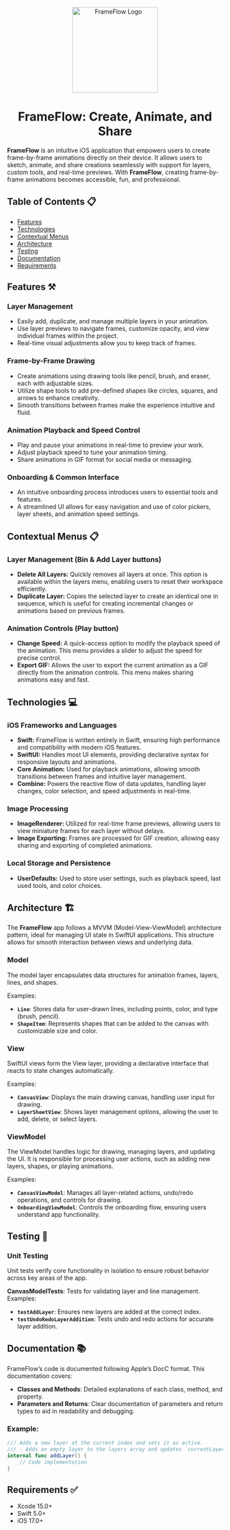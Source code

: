 <div align="center">
  <img src="https://github.com/user-attachments/assets/0b5b7dcd-21e6-4b70-b9cf-9dda7830fed1" alt="FrameFlow Logo" width="200" height="200">
  <h1>FrameFlow: Create, Animate, and Share</h1>
</div>

**FrameFlow** is an intuitive iOS application that empowers users to create frame-by-frame animations directly on their device. It allows users to sketch, animate, and share creations seamlessly with support for layers, custom tools, and real-time previews. With **FrameFlow**, creating frame-by-frame animations becomes accessible, fun, and professional.

## Table of Contents 📋

- [Features](#features)
- [Technologies](#technologies)
- [Contextual Menus](#menus)
- [Architecture](#architecture)
- [Testing](#testing)
- [Documentation](#documentation)
- [Requirements](#requirements)

<h2 id="features">Features ⚒️</h2>

### Layer Management
- Easily add, duplicate, and manage multiple layers in your animation.
- Use layer previews to navigate frames, customize opacity, and view individual frames within the project.
- Real-time visual adjustments allow you to keep track of frames.

### Frame-by-Frame Drawing
- Create animations using drawing tools like pencil, brush, and eraser, each with adjustable sizes.
- Utilize shape tools to add pre-defined shapes like circles, squares, and arrows to enhance creativity.
- Smooth transitions between frames make the experience intuitive and fluid.

### Animation Playback and Speed Control
- Play and pause your animations in real-time to preview your work.
- Adjust playback speed to tune your animation timing.
- Share animations in GIF format for social media or messaging.

### Onboarding & Common Interface
- An intuitive onboarding process introduces users to essential tools and features.
- A streamlined UI allows for easy navigation and use of color pickers, layer sheets, and animation speed settings.

<h2 id="menus">Contextual Menus 📋</h2>

### Layer Management (Bin & Add Layer buttons)
- **Delete All Layers:** Quickly removes all layers at once. This option is available within the layers menu, enabling users to reset their workspace efficiently.
- **Duplicate Layer:** Copies the selected layer to create an identical one in sequence, which is useful for creating incremental changes or animations based on previous frames.

### Animation Controls (Play button)
- **Change Speed:** A quick-access option to modify the playback speed of the animation. This menu provides a slider to adjust the speed for precise control.
- **Export GIF:** Allows the user to export the current animation as a GIF directly from the animation controls. This menu makes sharing animations easy and fast.

<h2 id="technologies">Technologies 💻</h2>

### iOS Frameworks and Languages
- **Swift:** FrameFlow is written entirely in Swift, ensuring high performance and compatibility with modern iOS features.
- **SwiftUI:** Handles most UI elements, providing declarative syntax for responsive layouts and animations.
- **Core Animation:** Used for playback animations, allowing smooth transitions between frames and intuitive layer management.
- **Combine:** Powers the reactive flow of data updates, handling layer changes, color selection, and speed adjustments in real-time.

### Image Processing
- **ImageRenderer:** Utilized for real-time frame previews, allowing users to view miniature frames for each layer without delays.
- **Image Exporting:** Frames are processed for GIF creation, allowing easy sharing and exporting of completed animations.

### Local Storage and Persistence
- **UserDefaults:** Used to store user settings, such as playback speed, last used tools, and color choices.

<h2 id="architecture">Architecture 🏗️</h2>

The **FrameFlow** app follows a MVVM (Model-View-ViewModel) architecture pattern, ideal for managing UI state in SwiftUI applications. This structure allows for smooth interaction between views and underlying data.

### Model
The model layer encapsulates data structures for animation frames, layers, lines, and shapes.

Examples:
- **`Line`**: Stores data for user-drawn lines, including points, color, and type (brush, pencil).
- **`ShapeItem`**: Represents shapes that can be added to the canvas with customizable size and color.

### View
SwiftUI views form the View layer, providing a declarative interface that reacts to state changes automatically.

Examples:
- **`CanvasView`**: Displays the main drawing canvas, handling user input for drawing.
- **`LayerSheetView`**: Shows layer management options, allowing the user to add, delete, or select layers.

### ViewModel
The ViewModel handles logic for drawing, managing layers, and updating the UI. It is responsible for processing user actions, such as adding new layers, shapes, or playing animations.

Examples:
- **`CanvasViewModel`**: Manages all layer-related actions, undo/redo operations, and controls for drawing.
- **`OnboardingViewModel`**: Controls the onboarding flow, ensuring users understand app functionality.

<h2 id="testing">Testing 🧪</h2>

### Unit Testing

Unit tests verify core functionality in isolation to ensure robust behavior across key areas of the app.

**CanvasModelTests**: Tests for validating layer and line management.
Examples:
- **`testAddLayer`**: Ensures new layers are added at the correct index.
- **`testUndoRedoLayerAddition`**: Tests undo and redo actions for accurate layer addition.

<h2 id="documentation">Documentation 📚</h2>
FrameFlow’s code is documented following Apple’s DocC format. This documentation covers:

- **Classes and Methods**: Detailed explanations of each class, method, and property.
- **Parameters and Returns**: Clear documentation of parameters and return types to aid in readability and debugging.

### Example:
```swift
/// Adds a new layer at the current index and sets it as active.
/// - Adds an empty layer to the layers array and updates `currentLayerIndex` to point to the new layer.
internal func addLayer() {
    // Code implementation
}
```

<h2 id="requirements">Requirements ✅</h2>

- Xcode 15.0+
- Swift 5.0+
- iOS 17.0+
